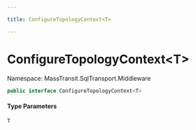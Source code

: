 ```yaml
---

title: ConfigureTopologyContext<T>

---
```


# ConfigureTopologyContext\<T\>

Namespace: MassTransit.SqlTransport.Middleware

```csharp
public interface ConfigureTopologyContext<T>
```

#### Type Parameters

`T`<br/>

